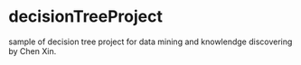 # decisionTreeProject
sample of decision tree project for data mining and knowlendge discovering by Chen Xin.
